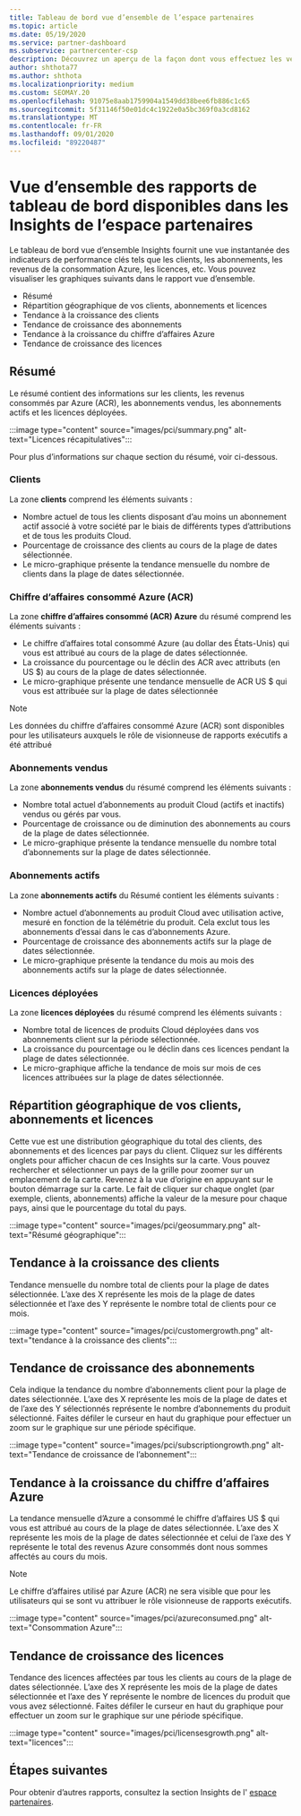 ```yaml
---
title: Tableau de bord vue d’ensemble de l’espace partenaires
ms.topic: article
ms.date: 05/19/2020
ms.service: partner-dashboard
ms.subservice: partnercenter-csp
description: Découvrez un aperçu de la façon dont vous effectuez les ventes et le déploiement, la croissance des clients et la croissance du chiffre d’affaires avec les licences, les abonnements et la consommation Azure.
author: shthota77
ms.author: shthota
ms.localizationpriority: medium
ms.custom: SEOMAY.20
ms.openlocfilehash: 91075e8aab1759904a1549dd38bee6fb886c1c65
ms.sourcegitcommit: 5f31146f50e01dc4c1922e0a5bc369f0a3cd8162
ms.translationtype: MT
ms.contentlocale: fr-FR
ms.lasthandoff: 09/01/2020
ms.locfileid: "89220487"
---
```

# <a name="overview-dashboard-reports-available-in-partner-center-insights"></a>Vue d’ensemble des rapports de tableau de bord disponibles dans les Insights de l’espace partenaires
 
Le tableau de bord vue d’ensemble Insights fournit une vue instantanée des indicateurs de performance clés tels que les clients, les abonnements, les revenus de la consommation Azure, les licences, etc. Vous pouvez visualiser les graphiques suivants dans le rapport vue d’ensemble.

- Résumé  
- Répartition géographique de vos clients, abonnements et licences  
- Tendance à la croissance des clients 
- Tendance de croissance des abonnements 
- Tendance à la croissance du chiffre d’affaires Azure 
- Tendance de croissance des licences 

## <a name="summary"></a>Résumé

Le résumé contient des informations sur les clients, les revenus consommés par Azure (ACR), les abonnements vendus, les abonnements actifs et les licences déployées. 

:::image type="content" source="images/pci/summary.png" alt-text="Licences récapitulatives":::

Pour plus d’informations sur chaque section du résumé, voir ci-dessous.

### <a name="customers"></a>Clients

La zone **clients** comprend les éléments suivants :

- Nombre actuel de tous les clients disposant d’au moins un abonnement actif associé à votre société par le biais de différents types d’attributions et de tous les produits Cloud.
- Pourcentage de croissance des clients au cours de la plage de dates sélectionnée.
- Le micro-graphique présente la tendance mensuelle du nombre de clients dans la plage de dates sélectionnée.

### <a name="azure-consumed-revenue-acr"></a>Chiffre d’affaires consommé Azure (ACR)

La zone **chiffre d’affaires consommé (ACR) Azure** du résumé comprend les éléments suivants :

- Le chiffre d’affaires total consommé Azure (au dollar des États-Unis) qui vous est attribué au cours de la plage de dates sélectionnée.
- La croissance du pourcentage ou le déclin des ACR avec attributs (en US $) au cours de la plage de dates sélectionnée.
- Le micro-graphique présente une tendance mensuelle de ACR US $ qui vous est attribuée sur la plage de dates sélectionnée 

> [!NOTE]
> Les données du chiffre d’affaires consommé Azure (ACR) sont disponibles pour les utilisateurs auxquels le rôle de visionneuse de rapports exécutifs a été attribué 
 
### <a name="subscriptions-sold"></a>Abonnements vendus

La zone **abonnements vendus** du résumé comprend les éléments suivants :

- Nombre total actuel d’abonnements au produit Cloud (actifs et inactifs) vendus ou gérés par vous.  
- Pourcentage de croissance ou de diminution des abonnements au cours de la plage de dates sélectionnée.
- Le micro-graphique présente la tendance mensuelle du nombre total d’abonnements sur la plage de dates sélectionnée.

### <a name="active-subscriptions"></a>Abonnements actifs

La zone **abonnements actifs** du Résumé contient les éléments suivants :

- Nombre actuel d’abonnements au produit Cloud avec utilisation active, mesuré en fonction de la télémétrie du produit. Cela exclut tous les abonnements d’essai dans le cas d’abonnements Azure.  
- Pourcentage de croissance des abonnements actifs sur la plage de dates sélectionnée.
- Le micro-graphique présente la tendance du mois au mois des abonnements actifs sur la plage de dates sélectionnée.
 
### <a name="licenses-deployed"></a>Licences déployées

La zone **licences déployées** du résumé comprend les éléments suivants :
 
- Nombre total de licences de produits Cloud déployées dans vos abonnements client sur la période sélectionnée. 
- La croissance du pourcentage ou le déclin dans ces licences pendant la plage de dates sélectionnée. 
- Le micro-graphique affiche la tendance de mois sur mois de ces licences attribuées sur la plage de dates sélectionnée.

## <a name="geographical-spread-of-your-customers-subscriptions-and-licenses"></a>Répartition géographique de vos clients, abonnements et licences

Cette vue est une distribution géographique du total des clients, des abonnements et des licences par pays du client. Cliquez sur les différents onglets pour afficher chacun de ces Insights sur la carte. Vous pouvez rechercher et sélectionner un pays de la grille pour zoomer sur un emplacement de la carte. Revenez à la vue d’origine en appuyant sur le bouton démarrage sur la carte. Le fait de cliquer sur chaque onglet (par exemple, clients, abonnements) affiche la valeur de la mesure pour chaque pays, ainsi que le pourcentage du total du pays.  

:::image type="content" source="images/pci/geosummary.png" alt-text="Résumé géographique":::

## <a name="customers-growth-trend"></a>Tendance à la croissance des clients

Tendance mensuelle du nombre total de clients pour la plage de dates sélectionnée. L’axe des X représente les mois de la plage de dates sélectionnée et l’axe des Y représente le nombre total de clients pour ce mois. 

:::image type="content" source="images/pci/customergrowth.png" alt-text="tendance à la croissance des clients":::

## <a name="subscriptions-growth-trend"></a>Tendance de croissance des abonnements

Cela indique la tendance du nombre d’abonnements client pour la plage de dates sélectionnée. L’axe des X représente les mois de la plage de dates et de l’axe des Y sélectionnés représente le nombre d’abonnements du produit sélectionné. Faites défiler le curseur en haut du graphique pour effectuer un zoom sur le graphique sur une période spécifique. 

:::image type="content" source="images/pci/subscriptiongrowth.png" alt-text="Tendance de croissance de l’abonnement":::

## <a name="azure-consumed-revenue-growth-trend"></a>Tendance à la croissance du chiffre d’affaires Azure

La tendance mensuelle d’Azure a consommé le chiffre d’affaires US $ qui vous est attribué au cours de la plage de dates sélectionnée. L’axe des X représente les mois de la plage de dates sélectionnée et celui de l’axe des Y représente le total des revenus Azure consommés dont nous sommes affectés au cours du mois.

> [!NOTE]
> Le chiffre d’affaires utilisé par Azure (ACR) ne sera visible que pour les utilisateurs qui se sont vu attribuer le rôle visionneuse de rapports exécutifs. 

:::image type="content" source="images/pci/azureconsumed.png" alt-text="Consommation Azure":::

## <a name="licenses-growth-trend"></a>Tendance de croissance des licences
 
Tendance des licences affectées par tous les clients au cours de la plage de dates sélectionnée. L’axe des X représente les mois de la plage de dates sélectionnée et l’axe des Y représente le nombre de licences du produit que vous avez sélectionné. Faites défiler le curseur en haut du graphique pour effectuer un zoom sur le graphique sur une période spécifique.  

:::image type="content" source="images/pci/licensesgrowth.png" alt-text="licences":::

## <a name="next-steps"></a>Étapes suivantes

Pour obtenir d’autres rapports, consultez la section Insights de l' [espace partenaires](partner-center-insights.md).
